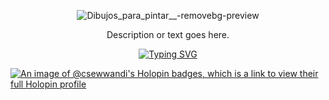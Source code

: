 <p align="center">
  <img src="https://github.com/CSewwandi/CSewwandi/raw/main/assets/119393512/8914fa57-8bc1-4b4b-b58d-f93dd0ff7b4a.png" alt="Dibujos_para_pintar__-removebg-preview">
</p>

<p align="center">Description or text goes here.</p>





<p align="center">
  <a href="https://git.io/typing-svg">
    <img src="https://readme-typing-svg.demolab.com?font=Fira+Code&pause=1000&color=D556F7&background=EB4CFF00&center=true&vCenter=true&random=false&width=435&lines=++++++++++++++++++++HI!!+%F0%9F%91%8B+Im+Sewwandi+Kariyapperuma+%F0%9F%91%A7;+%E2%9D%A4%EF%B8%8FLove+web+Developing+and+Designing+!!;++++++++++++++++++++%F0%9F%91%A9%E2%80%8D%F0%9F%92%BB+Im+Learning+and+Exploring+Here+!!;++++++++++++++++++++%F0%9F%93%B1%F0%9F%8C%9FLets+connect+and+collaborate+On+!!" alt="Typing SVG">
  </a>
</p>







[![An image of @csewwandi's Holopin badges, which is a link to view their full Holopin profile](https://holopin.me/csewwandi)](https://holopin.io/@csewwandi)

